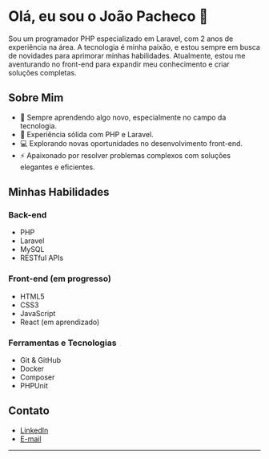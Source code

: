 # Olá, eu sou o João Pacheco 👋

Sou um programador PHP especializado em Laravel, com 2 anos de experiência na área. A tecnologia é minha paixão, e estou sempre em busca de novidades para aprimorar minhas habilidades. Atualmente, estou me aventurando no front-end para expandir meu conhecimento e criar soluções completas.

## Sobre Mim

- 🌱 Sempre aprendendo algo novo, especialmente no campo da tecnologia.
- 🚀 Experiência sólida com PHP e Laravel.
- 💻 Explorando novas oportunidades no desenvolvimento front-end.
- ⚡ Apaixonado por resolver problemas complexos com soluções elegantes e eficientes.

## Minhas Habilidades

### Back-end
- PHP
- Laravel
- MySQL
- RESTful APIs

### Front-end (em progresso)
- HTML5
- CSS3
- JavaScript
- React (em aprendizado)

### Ferramentas e Tecnologias
- Git & GitHub
- Docker
- Composer
- PHPUnit

## Contato

- [LinkedIn](linkedin.com/in/jp-pacheco/)
- [E-mail](joao.pacheco.dev@gmail.com)

---
